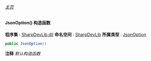 ###### [主页](./Index.md "主页")
#### JsonOption() 构造函数
**程序集** : [SharpDevLib.dll](./SharpDevLib.assembly.md "SharpDevLib.dll")
**命名空间** : [SharpDevLib](./SharpDevLib.namespace.md "SharpDevLib")
**所属类型** : [JsonOption](./SharpDevLib.JsonOption.md "JsonOption")
``` csharp
public JsonOption()
```
**注释**
*默认构造函数*

